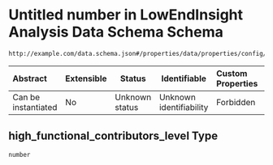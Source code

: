 # Untitled number in LowEndInsight Analysis Data Schema Schema

```txt
http://example.com/data.schema.json#/properties/data/properties/config/properties/high_functional_contributors_level
```




| Abstract            | Extensible | Status         | Identifiable            | Custom Properties | Additional Properties | Access Restrictions | Defined In                                                                 |
| :------------------ | ---------- | -------------- | ----------------------- | :---------------- | --------------------- | ------------------- | -------------------------------------------------------------------------- |
| Can be instantiated | No         | Unknown status | Unknown identifiability | Forbidden         | Allowed               | none                | [data.schema.json\*](../../out/v1/data.schema.json "open original schema") |

## high_functional_contributors_level Type

`number`

